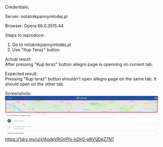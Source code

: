 Credentials:  

Server: notatnikpannymlodej.pl   

Browser: Opera 66.0.3515.44

Steps to reproduce:   
1. Go to notatnikpannymlodej.pl
2. Use "Kup Teraz" button  

Actual result:  
After pressing "Kup teraz" button allegro page is openning on current tab.

Expected result:  
Pressing "Kup teraz" button shouldn't open allegro page on the same tab. It should open on the other tab.

Screenshots:  
<img src="Google_Maps_PC.png"></img>
https://1drv.ms/u/s!AodpVRGnPfx-kDlr0-pRVQDeZ7N7
